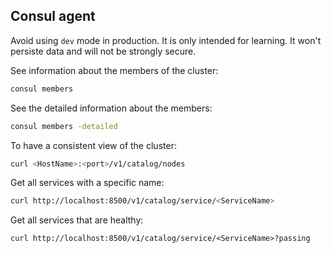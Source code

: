 ## Consul agent
Avoid using `dev` mode in production. It is only intended for learning. It won't persiste data and will not 
be strongly secure.

See information about the members of the cluster:
```sh
consul members
```

See the detailed information about the members:
```sh
consul members -detailed
```

To have a consistent view of the cluster:
```sh
curl <HostName>:<port>/v1/catalog/nodes
```

Get all services with a specific name:
```sh
curl http://localhost:8500/v1/catalog/service/<ServiceName>
```

Get all services that are healthy:
```
curl http://localhost:8500/v1/catalog/service/<ServiceName>?passing
```


